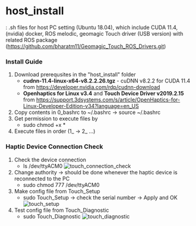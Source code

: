 # host_install
: .sh files for host PC setting (Ubuntu 18.04), which include CUDA 11.4, (nvidia) docker, ROS melodic, geomagic Touch driver (USB version) with related ROS package (https://github.com/bharatm11/Geomagic_Touch_ROS_Drivers.git)

### Install Guide
1) Download prerequsites in the "host_install" folder
    * **cudnn-11.4-linux-x64-v8.2.2.26.tgz** - cuDNN v8.2.2 for CUDA 11.4 from https://developer.nvidia.com/rdp/cudnn-download
    * **Openhaptics for Linux v3.4** and **Touch Device Driver v2019.2.15** from https://support.3dsystems.com/s/article/OpenHaptics-for-Linux-Developer-Edition-v34?language=en_US
3) Copy contents in 0_bashrc to ~/.bashrc -> source ~/.bashrc
4) Get permission to execute files by 
    * sudo chmod +x *
5) Execute files in order (1_ -> 2_ ...)

### Haptic Device Connection Check
1. Check the device connection 
    * ls /dev/ttyACM0
    ![touch_connection_check](https://user-images.githubusercontent.com/17296297/128353021-ab5147e7-5a20-4a8a-a926-2e93a21575d8.png)
2. Change authority -> should be done whenever the haptic device is reconnected to the PC 
    * sudo chmod 777 /dev/ttyACM0
3. Make config file from Touch_Setup
    * sudo Touch_Setup -> check the serial number -> Apply and OK
    ![touch_setup](https://user-images.githubusercontent.com/17296297/128352776-650445cb-b3e9-4c7d-bcb1-d5491d7f15ea.png)
4. Test config file from Touch_Diagnostic
    * sudo Touch_Diagnostic 
    ![touch_diagnostic](https://user-images.githubusercontent.com/17296297/128353194-a2288eaf-11c2-400e-abf9-20ebeec4bef0.png)
